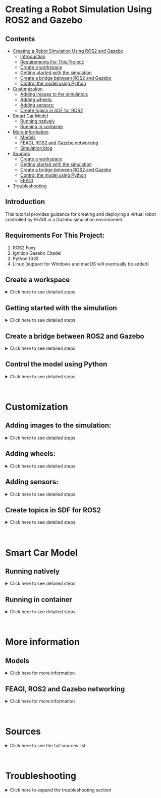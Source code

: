 # Creating a Robot Simulation Using ROS2 and Gazebo

## Contents
- [Creating a Robot Simulation Using ROS2 and Gazebo](#creating-a-robot-simulation-using-ros2-and-gazebo)
  * [Introduction](#introduction)
  * [Requirements For This Project:](#requirements-for-this-project-)
  * [Create a workspace](#create-a-workspace)
  * [Getting started with the simulation](#getting-started-with-the-simulation)
  * [Create a bridge between ROS2 and Gazebo](#create-a-bridge-between-ros2-and-gazebo)
  * [Control the model using Python](#control-the-model-using-python)
- [Customization](#customization)
  * [Adding images to the simulation:](#adding-images-to-the-simulation-)
  * [Adding wheels:](#adding-wheels-)
  * [Adding sensors:](#adding-sensors-)
  * [Create topics in SDF for ROS2](#create-topics-in-sdf-for-ros2)
- [Smart Car Model](#smart-car-model)
  * [Running natively](#running-natively)
  * [Running in container](#running-in-container)
- [More information](#more-information)
  * [Models](#models)
  * [FEAGI, ROS2 and Gazebo networking](#feagi--ros2-and-gazebo-networking)
  * [Simulation blog](#simulation-blog)
- [Sources](#sources)
  * [Create a workspace](#create-a-workspace-1)
  * [Getting started with the simulation](#getting-started-with-the-simulation-1)
  * [Create a bridge between ROS2 and Gazebo](#create-a-bridge-between-ros2-and-gazebo-1)
  * [Control the model using Python](#control-the-model-using-python-1)
  * [FEAGI](#feagi)
- [Troubleshooting](#troubleshooting)

## Introduction
This tutorial provides guidance for creating and deploying a virtual robot controlled by FEAGI in a Gazebo simulation environment. 

## Requirements For This Project:
1. ROS2 Foxy
2. Ignition Gazebo Citadel
3. Python (3.8)
4. Linux (support for Windows and macOS will eventually be added)

## Create a workspace
<details>
<summary> Click here to see detailed steps </summary>

 1. `source /opt/ros/foxy/setup.bash`
 2. `mkdir -p my_first_ws/src`
 3. `cd my_first_ws/src`
 4. `ros2 pkg create --build-type ament_python my_first_robot`
 5. `cd my_first_robot/`
 6. `cd my_first_robot/` (again)
 7. `touch helloworld_test.py`
 8. `chmod a+x helloworld_test.py`
 9. Paste the following in `helloworld_test.py`:
    
    ```
    import rclpy
    from rclpy.node import Node
    from std_msgs.msg import String
    
    
    class MinimalPublisher(Node):
    
        def __init__(self):
            super().__init__('minimal_publisher')
            self.publisher_ = self.create_publisher(String, 'topic', 10)
            timer_period = 0.5  # seconds
            self.timer = self.create_timer(timer_period, self.timer_callback)
            self.i = 0
    
        def timer_callback(self):
            msg = String()
            msg.data = 'Hello World: %d' % self.i
            self.publisher_.publish(msg)
            self.get_logger().info('Publishing: "%s"' % msg.data)
            self.i += 1
    
    
    def main(args=None):
        rclpy.init(args=args)
    
        minimal_publisher = MinimalPublisher()
    
        rclpy.spin(minimal_publisher)
    
        # Destroy the node explicitly
        # (optional - otherwise it will be done automatically
        # when the garbage collector destroys the node object)
        minimal_publisher.destroy_node()
        rclpy.shutdown()
    
    
    if __name__ == '__main__':
        main()
    ```

 10. Update `package.xml` by pasting the following under `<license>TODO: License declaration</license>`:

      ```
      <exec_depend>rclpy</exec_depend>
      <exec_depend>std_msgs</exec_depend>
      ```
      
      `package.xml` should look like this:
      ```
      <?xml version="1.0"?>
      <?xml-model href="http://download.ros.org/schema/package_format3.xsd" schematypens="http://www.w3.org/2001/XMLSchema"?>
      <package format="3">
        <name>my_first_robot</name>
        <version>0.0.0</version>
        <description>TODO: Package description</description>
        <maintainer email="your_email">you</maintainer>
        <license>TODO: License declaration</license>
      
        <exec_depend>rclpy</exec_depend>
        <exec_depend>std_msgs</exec_depend>
      
        <test_depend>ament_copyright</test_depend>
        <test_depend>ament_flake8</test_depend>
        <test_depend>ament_pep257</test_depend>
        <test_depend>python3-pytest</test_depend>
      
        <export>
          <build_type>ament_python</build_type>
        </export>
      </package>
      ```
    
 11. Add the following to `setup.py`:
      ```
          entry_points={
              'console_scripts': [
                  'hello_world = my_first_robot.helloworld_test:main',
              ],
      ```
      
      `setup.py` should look like this:

      ```
      from setuptools import setup
      
      package_name = 'my_first_robot'
      
      setup(
          name=package_name,
          version='0.0.0',
          packages=[package_name],
          data_files=[
              ('share/ament_index/resource_index/packages',
                  ['resource/' + package_name]),
              ('share/' + package_name, ['package.xml']),
          ],
          install_requires=['setuptools'],
          zip_safe=True,
          maintainer='you',
          maintainer_email='your email',
          description='TODO: Package description',
          license='TODO: License declaration',
          tests_require=['pytest'],
          entry_points={
              'console_scripts': [
                  'hello_world = my_first_robot.helloworld_test:main',
              ],
          },
      )
      
      ```

 12. Add the following to `setup.cfg` if it is not present:

      ```
      [develop]
      script-dir=$base/lib/my_first_robot
      [install]
      install-scripts=$base/lib/my_first_robot
      ```
    
 13. `colcon build --symlink-install`
 14. `source install/setup.bash`
 15. `ros2 run my_first_robot hello_world`
</details>

## Getting started with the simulation
<details>
<summary> Click here to see detailed steps </summary>

There are two important aspects of an SDF file: the world and the model. The world is the enviroment you created for the model, which is a robotic car in this example.

To learn more about creating Gazebo worlds and models, visit the following resources:

1. [World](https://ignitionrobotics.org/docs/citadel/sdf_worlds)
2. [Model](https://ignitionrobotics.org/docs/citadel/building_robot)

To start with create your own robot inside your workspace:
1. `cd ~/my_first_ws/src/my_first_robot`
2. `mkdir -p models/SDF`
3. `cd ~/my_first_ws/src/my_first_robot/models/SDF/`
4. `touch my_model.sdf`
5. Paste this under left wheel joint:
    ```
                    <plugin
                          filename="ignition-gazebo-joint-position-controller-system"
                          name="ignition::gazebo::systems::JointPositionController">
                          <joint_name>left_wheel_joint</joint_name>
                          <topic>left_wheel_joint</topic>
                    </plugin>
    ```
6. Paste this under right wheel joint:
    ```
                    <plugin
                          filename="ignition-gazebo-joint-position-controller-system"
                          name="ignition::gazebo::systems::JointPositionController">
                          <joint_name>right_wheel_joint</joint_name>
                          <topic>right_wheel_joint</topic>
                    </plugin>
    ```
7. `ign gazebo -r my_model.sdf`
8. Open the "Joint Position Controller" by clicking the icon shown in the following image:

    ![image](_static/location_three_dots.png)

9. Click on "vehicle_blue"

    ![image](_static/click_blue.png)

10. Ensure clicking on "vehicle_blue" produces a window similar to the following:

    ![image](_static/joint_controller_dsplay.png)
</details>

## Create a bridge between ROS2 and Gazebo
<details>
<summary> Click here to see detailed steps </summary>

 1. `cd ~/my_first_ws/src/my_first_robot`
 2. `mkdir launch`
 3. `touch first_robot.launch.py`
 4. `touch ign_gazebo.launch.py`
 5. Paste the following code into `ign_gazebo.launch.py`:
    ```
    # Copyright 2020 Open Source Robotics Foundation, Inc.
    #
    # Licensed under the Apache License, Version 2.0 (the "License");
    # you may not use this file except in compliance with the License.
    # You may obtain a copy of the License at
    #
    #     http://www.apache.org/licenses/LICENSE-2.0
    #
    # Unless required by applicable law or agreed to in writing, software
    # distributed under the License is distributed on an "AS IS" BASIS,
    # WITHOUT WARRANTIES OR CONDITIONS OF ANY KIND, either express or implied.
    # See the License for the specific language governing permissions and
    # limitations under the License.

    """Launch Ignition Gazebo with command line arguments."""

    from os import environ

    from launch import LaunchDescription
    from launch.actions import DeclareLaunchArgument
    from launch.actions import ExecuteProcess
    from launch.substitutions import LaunchConfiguration


    def generate_launch_description():
        env = {'IGN_GAZEBO_SYSTEM_PLUGIN_PATH':
              ':'.join([environ.get('IGN_GAZEBO_SYSTEM_PLUGIN_PATH', default=''),
                        environ.get('LD_LIBRARY_PATH', default='')])}

        return LaunchDescription([
            DeclareLaunchArgument('ign_args', default_value='',
                                  description='Arguments to be passed to Ignition Gazebo'),
            ExecuteProcess(
                cmd=['ign gazebo',
                    LaunchConfiguration('ign_args'),
                    ],
                output='screen',
                additional_env=env,
                shell=True
            )
        ])

    ```
6. Paste the following into `first_robot.launch.py`:
    ```
    import os

    from ament_index_python.packages import get_package_share_directory

    from launch import LaunchDescription
    from launch.actions import IncludeLaunchDescription
    from launch.launch_description_sources import PythonLaunchDescriptionSource

    from launch_ros.actions import Node


    def generate_launch_description():
        pkg_ros_ign_gazebo = get_package_share_directory('my_first_robot')

        ign_gazebo = IncludeLaunchDescription(
            PythonLaunchDescriptionSource(
                os.path.join(pkg_ros_ign_gazebo, 'launch', 'ign_gazebo.launch.py')),
            launch_arguments={
                'ign_args': '-r models/SDF/my_model.sdf'
            }.items(),
        )

        # Bridge
        bridge = Node(
            package='ros_ign_bridge',
            executable='parameter_bridge',
            arguments=['/left_wheel_joint@std_msgs/msg/Float64@ignition.msgs.Double',
                      '/right_wheel_joint@std_msgs/msg/Float64@ignition.msgs.Double',
                      ],
            output='screen'
        )

        return LaunchDescription([
            ign_gazebo,
            bridge,
        ])


    ```
7. `cd ~/my_first_ws/src/my_first_robot`
8. `touch CMakeLists.txt`
9. Paste the following into `CMakeLists.txt`:
    ```
    cmake_minimum_required(VERSION 3.5)

    project(my_first_robot)

    find_package(ament_cmake REQUIRED)

    install(
      DIRECTORY
        launch/
      DESTINATION share/${PROJECT_NAME}/launch
    )

    install(
      DIRECTORY
        models/
      DESTINATION share/${PROJECT_NAME}/models
    )

    ament_package()
    ```

10. Update `package.xml` with the following under `<license>`:
    ```
    <buildtool_depend>ament_cmake</buildtool_depend>
    <buildtool_depend>ament_cmake_python</buildtool_depend>

      <!-- Edifice -->
      <exec_depend condition="$IGNITION_VERSION == edifice">ignition-gazebo5</exec_depend>
      <!-- Dome -->
      <exec_depend condition="$IGNITION_VERSION == dome">ignition-gazebo4</exec_depend>
      <!-- Citadel (default) -->
      <exec_depend condition="$IGNITION_VERSION == citadel">ignition-gazebo3</exec_depend>
      <exec_depend condition="$IGNITION_VERSION == ''">ignition-gazebo3</exec_depend>

    ```
11. Add these lines under `<exec_depend>` (in `package.xml`):
    ```
      <exec_depend>ros_ign_bridge</exec_depend>
      <exec_depend>ros_ign_gazebo</exec_depend>
    ```

12. Add these lines above `<export>` (in `package.xml`):
    ```
      <depend condition="$IGNITION_VERSION == citadel">ignition-msgs5</depend>
      <depend condition="$IGNITION_VERSION == citadel">ignition-transport8</depend>
    ```
13. Swap `<build_type>ament_python</build_type>` with `<build_type>ament_cmake</build_type>` (in `package.xml`).
14. `sudo rm -R install/ log/ build/`
15. `colcon build --symlink-install`
16. `source install/setup.bash`
17. `ros2 launch my_first_robot first_robot.launch.py`
18. Open a new terminal and run `source install/setup.bash`
19. `ros2 topic list`    

The output of the previous command should be similar to:    

```
/left_wheel_joint
/parameter_events
/right_wheel_joint
/rosout
```
</details>

## Control the model using Python
<details>
<summary> Click here to see detailed steps </summary>

1. `cd ~/my_first_ws/src/my_first_robot`
2. Paste the following inside `helloworld_test.py`:
    ```
    #!/usr/bin/env python3

    import sys
    import time
    import geometry_msgs.msg
    import std_msgs.msg
    import rclpy

    rclpy.init()
    node = rclpy.create_node('test')
    left = node.create_publisher(std_msgs.msg.Float64, '/left_wheel_joint', 10)
    right = node.create_publisher(std_msgs.msg.Float64, '/right_wheel_joint', 10)
    global bank_number
    bank_number = float(0) ## Holds the total value


    def move_wheels(random_number):
        global bank_number
        value = std_msgs.msg.Float64()
        value.data = float(random_number)
        hold_number = bank_number
        for x in range(int(random_number)):
            hold_number += 1
            value.data = float(hold_number)
            right.publish(value)
            left.publish(value)

    if __name__ == '__main__':
        while True:
            print("Please put your input between 0 to 100")
            value = input()
            move_wheels(float(value))
    ```
3. In one terminal, enter: `ros2 launch my_first_robot first_robot.launch.py`
4. In a different terminal, enter: `ros2 run my_first_robot helloworld_test.py`, then enter `5`. 

The robot should move forward and backward indefinitely due to the lack of mass and friction parameters defined in the SDF file.
</details>

&nbsp;
# Customization
## Adding images to the simulation:
<details>
  <summary>Click here to see detailed steps</summary>

Gazebo is using `<material><pbr><metal></metal></pbr></material>` tags to facilitate adding images. See the example from our current file:
```
          <material>
            <ambient>0.8 0.8 0.8 1</ambient>
            <diffuse>0.8 0.8 0.8 1</diffuse>
            <specular>1 0.8 0.8 1</specular>
            <pbr>
                <metal>
                  <albedo_map>floor.png</albedo_map>
                  <normal_map>floor.png</normal_map>
                </metal>
            </pbr>
          </material>
```
If you want to add your image, be sure to use the `<material><pbr></pbr></material>` in the same folder as your SDF file. For example,
the image (`floor.png`) is located in `/freenove_4wd_car_description/models/sdf/` (where the SDF file is stored). 
</details>

## Adding wheels:
<details>
  <summary>Click here to see detailed steps</summary>
The existing model uses four wheels: front_left, front_right, rear_left, and rear_right, which correspond to /M0, /M1, /M2, and /M3 ROS2 topics.

Those wheels are made from the [Getting started with the simulation](#getting-started-with-the-simulation) tutorial.

So this plugin allows you to connect with ROS2 from ignition. This will display the output of motor from ignition on ROS2 topic list.


So, to add the plugin on each of the wheel using this sample:
```
    <plugin
          filename="ignition-gazebo-joint-position-controller-system"
          name="ignition::gazebo::systems::JointPositionController">
          <joint_name>your_joint_name</joint_name>
                <topic>your_custom_topic</topic>
    </plugin>
```

There is also some extra information on  [Parameters](https://ignitionrobotics.org/api/gazebo/4.1/classignition_1_1gazebo_1_1systems_1_1JointController.html#System-Parameters)

Here is the example of what is being used in our file:
```
    <!--M3 topic-->
    <plugin
          filename="ignition-gazebo-joint-position-controller-system"
          name="ignition::gazebo::systems::JointPositionController">
          <joint_name>rear_right_wheel_joint</joint_name>
                <topic>M3</topic>
    </plugin>
```
Under the `rear_right_wheel_joint` joint. This allows me to assign the plugin on one joint for IGN so IGN can let ros2 know where to control.
This plugin needs a `<joint_name></joint_name>` where you can find your `<joint></joint>` in your SDF file. 
</details>

## Adding sensors:
<details>
  <summary>Click here to see detailed steps</summary>

  **Ultrasonic**: range is 2 cm - 400 cm (0.02 m - 4 m)
  ![image](_static/gazebo_rviz.png)
    
  ![image](_static/gazebo_rviz2.png)

  **Infrared**: left, middle, and right (`/IR0, /IR1, and /IR2` topics in ROS2)

  ![image](_static/IR_location_noarrows.png)


 ![image](_static/IR_location.png)

</details>

## Create topics in SDF for ROS2
<details>
  <summary>Click here to see detailed steps</summary>

 To create a topic for ROS2 in SDF, add the `<topic></topic>` parameter (specify a name for the topic) inside `<sensor></sensor>` or `<plugin></plugin>`.
 
**Example**: `ultrasonic0` inside `<sensor>`:
```
      <sensor name='gpu_lidar' type='gpu_lidar'>
          <always_on>1</always_on>
          <visualize>true</visualize>
          <topic>ultrasonic0</topic>
          <update_rate>10</update_rate>
          <lidar>
              <scan>
                  <vertical>
                    <samples>5</samples>
                    <resolution>1</resolution>
                    <min_angle>0.00</min_angle>
                    <max_angle>0.25</max_angle>
                  </vertical>
              </scan>
          <range>
            <min>0.120000</min>
            <max>4</max>
            <resolution>0.015000</resolution>
          </range>
          <noise>
            <type>gaussian</type>
            <mean>0.0</mean>
            <stddev>0.01</stddev>
          </noise>
        </lidar>
          <plugin
            filename="libRosIgnPointCloud.so"
            name="ros_ign_point_cloud::PointCloud">
            <namespace>freenove_smart_car</namespace>
            <topic>pc2</topic>
            <frame_id>/sensor</frame_id>
          </plugin>
    </sensor>
```
</details>

&nbsp;
# Smart Car Model 
## Running natively
<details>
  <summary>Click here to see detailed steps</summary>

1. Navigate to `freenove_4wd_car_description/`
2. `source /opt/ros/foxy/setup.bash`
3. `colcon build`
4. `source install/setup.bash`
5. `ros2 launch freenove_4wd_car_description freenove_smart_car.launch.py`

To control using Python, run the following commands in a new terminal:
1. Navigate to `freenove_4wd_car_description/`
2. `source install/setup.bash`
3. `ros2 run freenove_4wd_car_description controller.py`
<!-- does this need to include steps for starting FEAGI to communicate w/ the controller? -->
    ![demo](_static/robot_running.gif)
</details>

## Running in container
<details>
  <summary>Click here to see detailed steps</summary>

1. Navigate to `/feagi-core/docker/`
2. `docker-compose -f feagi.yml build --no-cache`
3. `docker-compose -f feagi.yml up`
4. [Open this link](http://127.0.0.1:6080/) to connect to the container using VNC
5. Open terminal inside the container and run: `./setup_simulation.sh`
![demo_docker](_static/docker_display.gif)
</details>

&nbsp;
# More information
## Models
<details>
  <summary>Click here for more information</summary>

This model was designed to functionally resemble the [Freenove 4wd smart car](https://www.amazon.com/Freenove-Raspberry-Tracking-Avoidance-Ultrasonic/dp/B07YD2LT9D). This robot has 3 infrared sensors, an ultrasonic sensor (HC-SR04), two servos and four wheels.
            
![136081103-f7f106e7-5e22-4b15-b3e9-cbfbc75b89fd(1)](_static/pretty_robot.png)

</details>

## FEAGI, ROS2 and Gazebo networking
<details>
  <summary>Click here for more information</summary>

ROS2 and Gazebo communicate with FEAGI using asynchronous messaging defined in `controller.py` and `router.py`. Data transmission between Gazebo and ROS2 is defined in the launch file.
The following diagram illustrates how the services are connected:
![image](_static/FEAGI_diagram.png)

## Simulation blog
[More detail here](freenove_4wd_car_description/simulation-blog.md)
</details>

&nbsp;
# Sources
<details>
<summary>Click here to see the full sources list</summary>

## Create a workspace
1. [Creating your first ROS 2 package using Foxy](https://docs.ros.org/en/foxy/Tutorials/Creating-Your-First-ROS2-Package.html)
2. [Writing a simple publisher and subscriber (Python)](https://docs.ros.org/en/foxy/Tutorials/Writing-A-Simple-Py-Publisher-And-Subscriber.html)
3. [Create a ROS2 package for Both Python and Cpp Nodes](https://roboticsbackend.com/ros2-package-for-both-python-and-cpp-nodes/)

## Getting started with the simulation
1. [SDF world](https://ignitionrobotics.org/docs/citadel/sdf_worlds)
2. [SDF model](https://ignitionrobotics.org/docs/citadel/building_robot)
3. [Plugins for Foxy](https://github.com/ignitionrobotics/ros_ign/tree/foxy/ros_ign_gazebo_demos)
4. [Basic launch file on ROS2](https://docs.ros.org/en/foxy/Tutorials/Launch-Files/Creating-Launch-Files.html)
5. [List of detailed plugins](https://ignitionrobotics.org/api/gazebo/4.1/namespaceignition_1_1gazebo_1_1systems.html)

## Create a bridge between ROS2 and Gazebo
1. [Basic launch file on ROS2](https://docs.ros.org/en/foxy/Tutorials/Launch-Files/Creating-Launch-Files.html)
2. [ROS2 data type list](https://github.com/ros2/common_interfaces/tree/foxy)
3. [IGN Citadel data type list](https://ignitionrobotics.org/api/msgs/1.0/namespaceignition_1_1msgs.html) 

## Control the model using Python
1. [Writing a simple publisher and subscriber (Python)](https://docs.ros.org/en/foxy/Tutorials/Writing-A-Simple-Py-Publisher-And-Subscriber.html)
2. [Python3](https://www.w3schools.com/python/)
3. [Ign topics](https://ignitionrobotics.org/docs/citadel/moving_robot)

## FEAGI
1. [More information about FEAGI](https://github.com/feagi/feagi-core)

</details>

&nbsp;
# Troubleshooting
<details>
<summary>Click here to expand the troubleshooting section</summary>

**Problem #1**: My changes did not update in my ROS2 project.


**Solution #1**: Did you run `colcon build --symlink-install`? This would have allowed you to have it updated automatically after you saved the changes.

**Problem #2**: I don't want to use a container. How do I run FEAGI with the Freenove smart car model on my local machine?

**Solution #2**: 
1. Navigate to `feagi-core/src/`.
2. Open `feagi_configuration.ini`.
3. Change the line below:
    ```
    sensory_router_ip = ros_gazebo
    ```
    to    
    ```
    sensory_router_ip = 127.0.0.1
    ```
4. Save the change.

5. Navigate to `feagi-core/third_party/gazebo/smart_car/freenove_4wd_car_description/src/`
6. Open `configuration.py`.
7. Replace
    ```
        "feagi_ip": "feagi",
    ```
    with
    ```
        "feagi_ip": "127.0.0.1",
    ```
8. Save the change.
</details>
